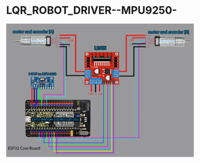 # LQR_ROBOT_DRIVER--MPU9250-
![gjkabc](https://github.com/werasaimon/LQR_ROBOT_DRIVER--MPU9250-/blob/main/img/connection_diagram.jpg)
